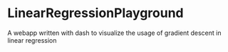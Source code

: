# LinearRegressionPlayground
A webapp written with dash to visualize the usage of gradient descent in linear regression
